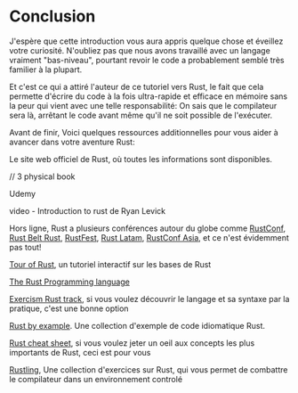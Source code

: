 # Conclusion

J'espère que cette introduction vous aura appris quelque chose et éveillez votre curiosité. N'oubliez pas que nous avons travaillé avec un langage vraiment "bas-niveau", pourtant revoir le code a probablement semblé très familier à la plupart.

Et c'est ce qui a attiré l'auteur de ce tutoriel vers Rust, le fait que cela permette d'écrire du code à la fois ultra-rapide et efficace en mémoire sans la peur qui vient avec une telle responsabilité: On sais que le compilateur sera là, arrêtant le code avant même qu'il ne soit possible de l'exécuter.

Avant de finir, Voici quelques ressources additionnelles pour vous aider à avancer dans votre aventure Rust:

Le site web officiel de Rust, où toutes les informations sont disponibles.



// 3 physical book

Udemy

video - Introduction to rust de Ryan Levick

Hors ligne, Rust a plusieurs conférences autour du globe comme [RustConf](), [Rust Belt Rust](), [RustFest](), [Rust Latam](), [RustConf Asia](), et ce n'est évidemment pas tout!

[Tour of Rust](https://tourofrust.com/), un tutoriel interactif sur les bases de Rust

[The Rust Programming language]()

[Exercism Rust track](https://exercism.io/), si vous voulez découvrir le langage et sa syntaxe par la pratique, c'est une bonne option

[Rust by example](https://doc.rust-lang.org/stable/rust-by-example/). Une collection d'exemple de code idiomatique Rust.

[Rust cheat sheet](https://cheats.rs/), si vous voulez jeter un oeil aux concepts les plus importants de Rust, ceci est pour vous

[Rustling](https://github.com/rust-lang/rustlings), Une collection d'exercices sur Rust, qui vous permet de combattre le compilateur dans un environnement controlé
